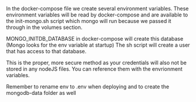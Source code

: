 In the docker-compose file we create several environment variables.
These environment variables will be read by docker-compose and are available to the init-mongo.sh script which mongo will run because we passed it through in the volumes section.

MONGO_INITDB_DATABASE in docker-compose will create this database (Mongo looks for the env variable at startup)
The sh script will create a user that has access to that database.

This is the proper, more secure method as your credentials will also not be stored in any nodeJS files. You can reference them with the envrionment variables.

Remember to rename env to .env when deploying and to create the mongodb-data folder as well
